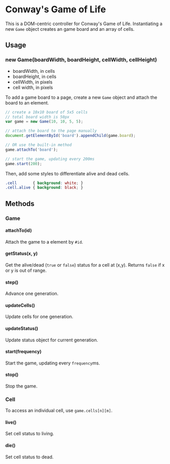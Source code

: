 # Conway's Game of Life

This is a DOM-centric controller for Conway's Game of Life. Instantiating a new `Game` object creates an game board and an array of cells.

## Usage
### new Game(boardWidth, boardHeight, cellWidth, cellHeight)
- boardWidth, in cells
- boardHeight, in cells
- cellWidth, in pixels
- cell width, in pixels

To add a game board to a page, create a new `Game` object and attach the board to an element.

```javascript
// create a 10x10 board of 5x5 cells
// total board width is 50px
var game = new Game(10, 10, 5, 5);

// attach the board to the page manually
document.getElementById('board').appendChild(game.board);

// OR use the built-in method
game.attachTo('board');

// start the game, updating every 200ms
game.start(200);
```

Then, add some styles to differentiate alive and dead cells.

```css
.cell       { background: white; }
.cell.alive { background: black; }
```

## Methods

### Game

#### attachTo(id)

Attach the game to a element by `#id`. 

#### getStatus(x, y)

Get the alive/dead (`true` or `false`) status for a cell at (x,y). Returns `false` if x or y is out of range.

#### step()

Advance one generation.

#### updateCells()

Update cells for one generation.

#### updateStatus()

Update status object for current generation.

#### start(frequency)

Start the game, updating every `frequency`ms.

#### stop()

Stop the game.


### Cell

To access an individual cell, use `game.cells[n][m]`.

#### live()

Set cell status to living.

#### die()

Set cell status to dead.


